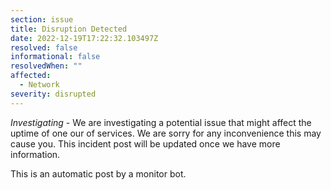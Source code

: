 ```yaml
---
section: issue
title: Disruption Detected
date: 2022-12-19T17:22:32.103497Z
resolved: false
informational: false
resolvedWhen: ""
affected:
  - Network
severity: disrupted
---
```

*Investigating* - We are investigating a potential issue that might affect the uptime of one our of services. We are sorry for any inconvenience this may cause you. This incident post will be updated once we have more information.

This is an automatic post by a monitor bot.
        